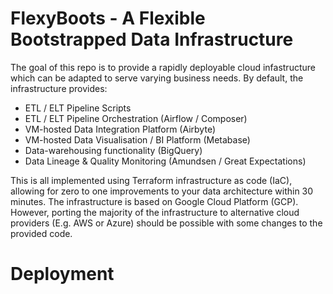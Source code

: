 # FlexyBoots - A Flexible Bootstrapped Data Infrastructure

The goal of this repo is to provide a rapidly deployable cloud infastructure which can be adapted to serve varying business needs. By default, the infrastructure provides:
-  ETL / ELT Pipeline Scripts
-  ETL / ELT Pipeline Orchestration (Airflow / Composer)
-  VM-hosted Data Integration Platform (Airbyte)
-  VM-hosted Data Visualisation / BI Platform (Metabase)
-  Data-warehousing functionality (BigQuery)
-  Data Lineage & Quality Monitoring (Amundsen / Great Expectations)

 This is all implemented using Terraform infrastructure as code (IaC), allowing for zero to one improvements to your data architecture within 30 minutes. The infrastructure is based on Google Cloud Platform (GCP). However, porting the majority of the infrastructure to alternative cloud providers (E.g. AWS or Azure) should be possible with some changes to the provided code. 

# Deployment 
